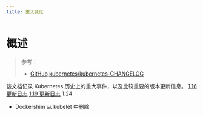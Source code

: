 ```yaml
---
title: 重大变化
---
```


# 概述

> 参考：
> - [GitHub,kubernetes/kubernetes-CHANGELOG](https://github.com/kubernetes/kubernetes/tree/master/CHANGELOG)

该文档记录 Kubernetes 历史上的重大事件，以及比较重要的版本更新信息。
[1.16 更新日志](https://github.com/kubernetes/kubernetes/blob/master/CHANGELOG/CHANGELOG-1.16.md)
[1.19 更新日志](https://github.com/kubernetes/kubernetes/blob/master/CHANGELOG/CHANGELOG-1.19.md)
1.24

- Dockershim 从 kubelet 中删除

